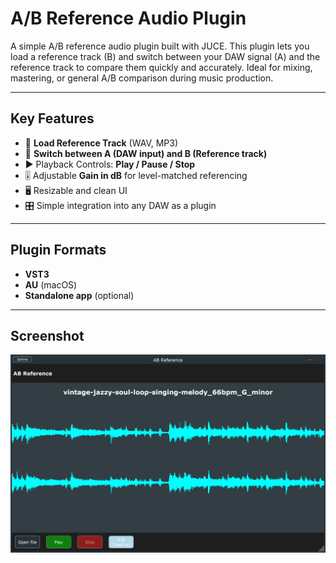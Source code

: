 # A/B Reference Audio Plugin

A simple A/B reference audio plugin built with JUCE. This plugin lets you load a reference track (B) and switch between your DAW signal (A) and the reference track to compare them quickly and accurately. Ideal for mixing, mastering, or general A/B comparison during music production.

---

## Key Features

- 🎵 **Load Reference Track** (WAV, MP3)
- 🔁 **Switch between A (DAW input) and B (Reference track)**
- ▶️ Playback Controls: **Play / Pause / Stop**
- 🎚 Adjustable **Gain in dB** for level-matched referencing
- 🖥️ Resizable and clean UI
- 🎛 Simple integration into any DAW as a plugin

---

## Plugin Formats

- **VST3**
- **AU** (macOS)
- **Standalone app** (optional)

---

## Screenshot

![[image]](Resources/screenshot.png)
